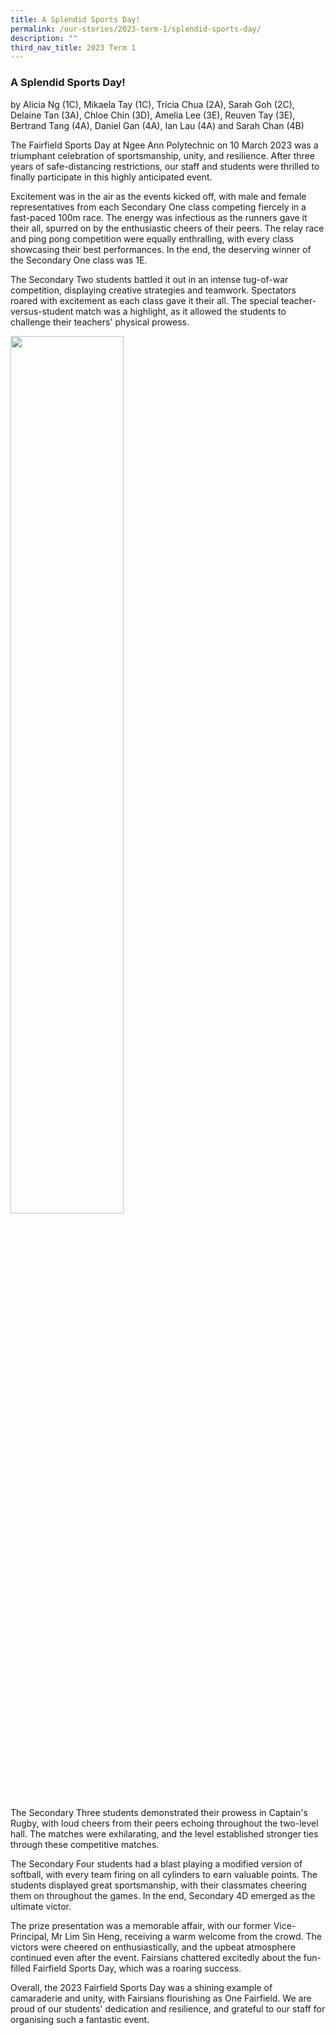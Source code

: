 ```yaml
---
title: A Splendid Sports Day!
permalink: /our-stories/2023-term-1/splendid-sports-day/
description: ""
third_nav_title: 2023 Term 1
---
```

### A Splendid Sports Day! 

by Alicia Ng (1C), Mikaela Tay (1C), Tricia Chua (2A), Sarah Goh (2C), Delaine Tan (3A), Chloe Chin (3D), Amelia Lee (3E), Reuven Tay (3E), Bertrand Tang (4A), Daniel Gan (4A), Ian Lau (4A) and Sarah Chan (4B)

The Fairfield Sports Day at Ngee Ann Polytechnic on 10 March 2023 was a triumphant celebration of sportsmanship, unity, and resilience. After three years of safe-distancing restrictions, our staff and students were thrilled to finally participate in this highly anticipated event.

Excitement was in the air as the events kicked off, with male and female representatives from each Secondary One class competing fiercely in a fast-paced 100m race. The energy was infectious as the runners gave it their all, spurred on by the enthusiastic cheers of their peers. The relay race and ping pong competition were equally enthralling, with every class showcasing their best performances. In the end, the deserving winner of the Secondary One class was 1E.

The Secondary Two students battled it out in an intense tug-of-war competition, displaying creative strategies and teamwork. Spectators roared with excitement as each class gave it their all. The special teacher-versus-student match was a highlight, as it allowed the students to challenge their teachers' physical prowess.

<img src="/images/Our Stories/2023/splendid-sports-day-ezgif.gif" style="width:60%">


The Secondary Three students demonstrated their prowess in Captain's Rugby, with loud cheers from their peers echoing throughout the two-level hall. The matches were exhilarating, and the level established stronger ties through these competitive matches.

The Secondary Four students had a blast playing a modified version of softball, with every team firing on all cylinders to earn valuable points. The students displayed great sportsmanship, with their classmates cheering them on throughout the games. In the end, Secondary 4D emerged as the ultimate victor.

The prize presentation was a memorable affair, with our former Vice-Principal, Mr Lim Sin Heng, receiving a warm welcome from the crowd. The victors were cheered on enthusiastically, and the upbeat atmosphere continued even after the event. Fairsians chattered excitedly about the fun-filled Fairfield Sports Day, which was a roaring success.

Overall, the 2023 Fairfield Sports Day was a shining example of camaraderie and unity, with Fairsians flourishing as One Fairfield. We are proud of our students' dedication and resilience, and grateful to our staff for organising such a fantastic event.